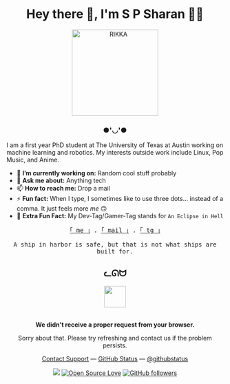 <div align="center">

# Hey there 👋, I'm S P Sharan 👨‍💻

<img src="assets/anime-rikka-finger-spin-rounded.gif" alt="RIKKA" width="200">

</div>

<div align="center">

### ●'◡'●

</div>

I am a first year PhD student at The University of Texas at Austin working on machine learning and robotics. My interests outside work include Linux, Pop Music, and Anime.

- 🔭 **I’m currently working on:** Random cool stuff probably
- 💬 **Ask me about:** Anything tech
- 📫 **How to reach me:** Drop a mail
- ⚡ **Fun fact:** When I type, I sometimes like to use three dots… instead of a comma. It just feels more *me* 🙃
- 🤯 **Extra Fun Fact:** My Dev-Tag/Gamer-Tag stands for `An Eclipse in Hell`

<div align="center">
    <samp>
        <!-- <br> -->
        <a href="https://syzygianinfern0.github.io/">｢ me ｣</a> .
        <a href="mailto:spsharan2000@gmail.com">｢ mail ｣</a> .
        <a href="https://t.me/Syzygianinfern0">｢ tg ｣</a>
        <br>
        <br>
        A ship in harbor is safe, but that is not what ships are built for.
    </samp>
</div>

<div align="center">

## ᓚᘏᗢ

</div>

<div align="center">
    <img width="50" src="https://github.githubassets.com/images/mona-loading-default.gif">
    <br>
    <br>
    <p><strong>We didn't receive a proper request from your browser.</strong></p>
    <p>Sorry about that. Please try refreshing and contact us if the problem persists.</p>
    <p>
        <a href="https://www.youtube.com/watch?v=dQw4w9WgXcQ">Contact Support</a>
        —
        <a href="https://www.youtube.com/watch?v=dQw4w9WgXcQ">GitHub Status</a>
        —
        <a href="https://www.youtube.com/watch?v=dQw4w9WgXcQ">@githubstatus</a>
    </p>
</div>

<div align="center">

![](https://komarev.com/ghpvc/?username=Syzygianinfern0)
[![Open Source Love](https://badges.frapsoft.com/os/v3/open-source.png?v=103)](https://github.com/ellerbrock/open-source-badges/)
[![GitHub followers](https://img.shields.io/github/followers/Syzygianinfern0.svg?style=social&label=Follow&maxAge=2592000)](https://github.com/Syzygianinfern0?tab=followers)

</div>
